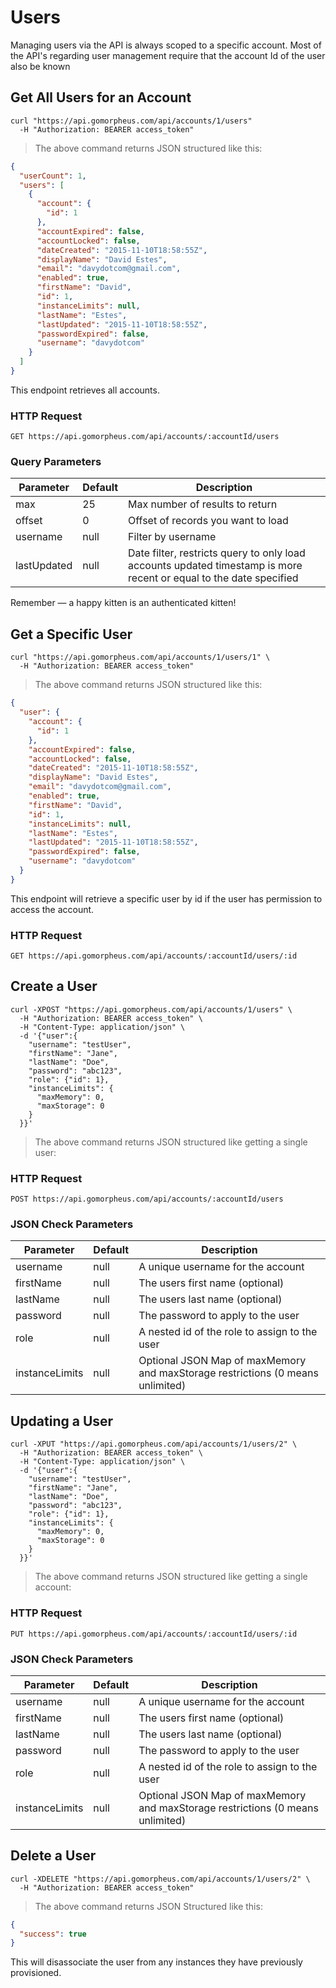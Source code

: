 # Users

Managing users via the API is always scoped to a specific account. Most of the API's regarding user management require that the account Id of the user also be known

## Get All Users for an Account

```shell
curl "https://api.gomorpheus.com/api/accounts/1/users"
  -H "Authorization: BEARER access_token"
```

> The above command returns JSON structured like this:

```json
{
  "userCount": 1,
  "users": [
    {
      "account": {
        "id": 1
      },
      "accountExpired": false,
      "accountLocked": false,
      "dateCreated": "2015-11-10T18:58:55Z",
      "displayName": "David Estes",
      "email": "davydotcom@gmail.com",
      "enabled": true,
      "firstName": "David",
      "id": 1,
      "instanceLimits": null,
      "lastName": "Estes",
      "lastUpdated": "2015-11-10T18:58:55Z",
      "passwordExpired": false,
      "username": "davydotcom"
    }
  ]
}
```

This endpoint retrieves all accounts.

### HTTP Request

`GET https://api.gomorpheus.com/api/accounts/:accountId/users`

### Query Parameters

Parameter | Default | Description
--------- | ------- | -----------
max | 25 | Max number of results to return
offset | 0 | Offset of records you want to load
username | null | Filter by username
lastUpdated | null | Date filter, restricts query to only load accounts updated  timestamp is more recent or equal to the date specified

<aside class="success">
Remember — a happy kitten is an authenticated kitten!
</aside>

## Get a Specific User

```shell
curl "https://api.gomorpheus.com/api/accounts/1/users/1" \
  -H "Authorization: BEARER access_token"
```

> The above command returns JSON structured like this:

```json
{
  "user": {
    "account": {
      "id": 1
    },
    "accountExpired": false,
    "accountLocked": false,
    "dateCreated": "2015-11-10T18:58:55Z",
    "displayName": "David Estes",
    "email": "davydotcom@gmail.com",
    "enabled": true,
    "firstName": "David",
    "id": 1,
    "instanceLimits": null,
    "lastName": "Estes",
    "lastUpdated": "2015-11-10T18:58:55Z",
    "passwordExpired": false,
    "username": "davydotcom"
  }
}
```

This endpoint will retrieve a specific user by id if the user has permission to access the account.

### HTTP Request

`GET https://api.gomorpheus.com/api/accounts/:accountId/users/:id`

## Create a User

```shell
curl -XPOST "https://api.gomorpheus.com/api/accounts/1/users" \
  -H "Authorization: BEARER access_token" \
  -H "Content-Type: application/json" \
  -d '{"user":{
    "username": "testUser",
    "firstName": "Jane",
    "lastName": "Doe",
    "password": "abc123",
    "role": {"id": 1},
    "instanceLimits": {
      "maxMemory": 0,
      "maxStorage": 0
    }
  }}'
```

> The above command returns JSON structured like getting a single user: 

### HTTP Request

`POST https://api.gomorpheus.com/api/accounts/:accountId/users`

### JSON Check Parameters

Parameter | Default | Description
--------- | ------- | -----------
username  | null | A unique username for the account
firstName | null | The users first name (optional)
lastName  | null | The users last name (optional)
password  | null | The password to apply to the user
role      | null | A nested id of the role to assign to the user 
instanceLimits | null | Optional JSON Map of maxMemory and maxStorage restrictions (0 means unlimited)


## Updating a User

```shell
curl -XPUT "https://api.gomorpheus.com/api/accounts/1/users/2" \
  -H "Authorization: BEARER access_token" \
  -H "Content-Type: application/json" \
  -d '{"user":{
    "username": "testUser",
    "firstName": "Jane",
    "lastName": "Doe",
    "password": "abc123",
    "role": {"id": 1},
    "instanceLimits": {
      "maxMemory": 0,
      "maxStorage": 0
    }
  }}'
```

> The above command returns JSON structured like getting a single account: 

### HTTP Request

`PUT https://api.gomorpheus.com/api/accounts/:accountId/users/:id`

### JSON Check Parameters

Parameter | Default | Description
--------- | ------- | -----------
username  | null | A unique username for the account
firstName | null | The users first name (optional)
lastName  | null | The users last name (optional)
password  | null | The password to apply to the user
role      | null | A nested id of the role to assign to the user 
instanceLimits | null | Optional JSON Map of maxMemory and maxStorage restrictions (0 means unlimited)

## Delete a User

```shell
curl -XDELETE "https://api.gomorpheus.com/api/accounts/1/users/2" \
  -H "Authorization: BEARER access_token"
```

> The above command returns JSON Structured like this:

```json
{
  "success": true
}
```

This will disassociate the user from any instances they have previously provisioned.
